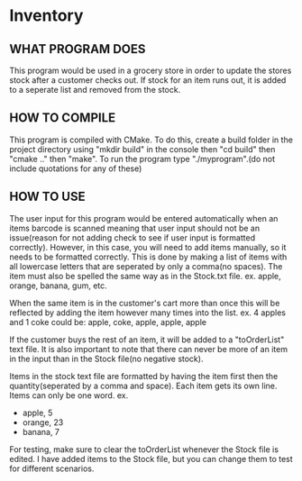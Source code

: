 # Inventory

## WHAT PROGRAM DOES
This program would be used in a grocery store in order to update the stores stock after a customer checks out. If stock for an item runs out, it is added to a seperate list and removed from the stock. 

## HOW TO COMPILE
This program is compiled with CMake.
To do this, create a build folder in the project directory using "mkdir build" in the console then "cd build" then "cmake .." then "make". To run the program type "./myprogram".(do not include quotations for any of these)

## HOW TO USE
The user input for this program would be entered automatically when an items barcode is scanned meaning that user input should not be an issue(reason for not adding check to see if user input is formatted correctly). However, in this case, you will need to add items manually, so it needs to be formatted correctly. This is done by making a list of items with all lowercase letters that are seperated by only a comma(no spaces). The item must also be spelled the same way as in the Stock.txt file.
ex. apple, orange, banana, gum, etc.

When the same item is in the customer's cart more than once this will be reflected by adding the item however many times into the list.
ex. 4 apples and 1 coke could be: apple, coke, apple, apple, apple

If the customer buys the rest of an item, it will be added to a "toOrderList" text file. It is also important to note that there can never be more of an item in the input than in the Stock file(no negative stock).

Items in the stock text file are formatted by having the item first then the quantity(seperated by a comma and space). Each item gets its own line. Items can only be one word.
ex.
 - apple, 5
 - orange, 23
 - banana, 7

For testing, make sure to clear the toOrderList whenever the Stock file is edited. I have added items to the Stock file, but you can change them to test for different scenarios.
